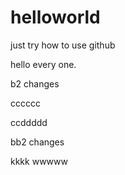 # helloworld
just try how to use github

hello every one.

b2 changes 


cccccc


ccddddd

bb2 changes

kkkk
wwwww
